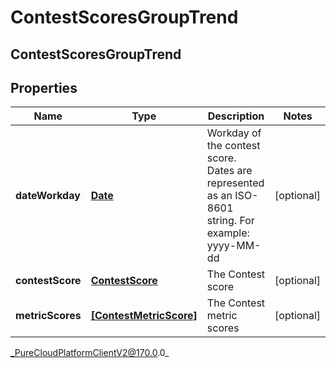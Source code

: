 # ContestScoresGroupTrend

## ContestScoresGroupTrend

## Properties

|Name | Type | Description | Notes|
|------------ | ------------- | ------------- | -------------|
| **dateWorkday** | [**Date**](Date) | Workday of the contest score. Dates are represented as an ISO-8601 string. For example: yyyy-MM-dd | [optional] |
| **contestScore** | [**ContestScore**](ContestScore) | The Contest score | [optional] |
| **metricScores** | [**[ContestMetricScore]**]([ContestMetricScore]) | The Contest metric scores | [optional] |



_PureCloudPlatformClientV2@170.0.0_
